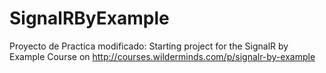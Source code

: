 # SignalRByExample

Proyecto de Practica modificado:
Starting project for the SignalR by Example Course on http://courses.wilderminds.com/p/signalr-by-example